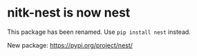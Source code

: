 # nitk-nest is now nest

This package has been renamed. Use `pip install nest` instead.

New package: https://pypi.org/project/nest/
